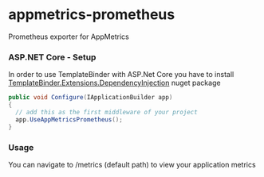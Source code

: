 # appmetrics-prometheus
Prometheus exporter for AppMetrics

### ASP.NET Core - Setup

In order to use TemplateBinder with ASP.Net Core you have to install <a href="https://www.nuget.org/packages/TemplateBinder.Extensions.DependencyInjection/" target="_blank">TemplateBinder.Extensions.DependencyInjection</a> nuget package

```csharp
public void Configure(IApplicationBuilder app)
{
  // add this as the first middleware of your project
  app.UseAppMetricsPrometheus();
}
```

### Usage

You can navigate to /metrics (default path) to view your application metrics
